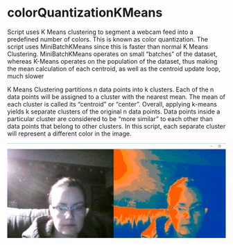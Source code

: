 # colorQuantizationKMeans

Script uses K Means clustering to segment a webcam feed into a predefined number of colors. This is known as color quantization. The script uses MiniBatchKMeans since this is faster than normal K Means Clustering. MiniBatchKMeans operates on small “batches” of the dataset, whereas K-Means operates on the population of the dataset, thus making the mean calculation of each centroid, as well as the centroid update loop, much slower

K Means Clustering partitions n data points into k clusters. Each of the n data points will be assigned to a cluster with the nearest mean. The mean of each cluster is called its “centroid” or “center”. Overall, applying k-means yields k separate clusters of the original n data points. Data points inside a particular cluster are considered to be “more similar” to each other than data points that belong to other clusters. In this script, each separate cluster will represent a different color in the image.

![alt text](colorQuantization.png "Color Quantization Ouput")
